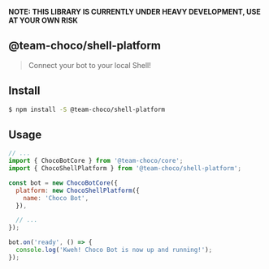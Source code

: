**NOTE: THIS LIBRARY IS CURRENTLY UNDER HEAVY DEVELOPMENT, USE AT YOUR OWN RISK**

## @team-choco/shell-platform

> Connect your bot to your local Shell!

## Install

```sh
$ npm install -S @team-choco/shell-platform
```

## Usage

```js
// ...
import { ChocoBotCore } from '@team-choco/core';
import { ChocoShellPlatform } from '@team-choco/shell-platform';

const bot = new ChocoBotCore({
  platform: new ChocoShellPlatform({
    name: 'Choco Bot',
  }),

  // ...
});

bot.on('ready', () => {
  console.log('Kweh! Choco Bot is now up and running!');
});
```

